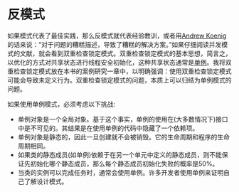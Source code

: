 # 反模式

如果模式代表了最佳实践，那么反模式就代表经验教训，或者用[Andrew Koenig](https://en.wikipedia.org/wiki/Andrew_Koenig_(programmer))的话来说：“对于问题的糟糕描述，导致了糟糕的解决方案。”如果仔细阅读并发模式的文献，就会看到双重检查锁定模式。双重检查锁定模式的基本思想，简言之，以优化的方式对共享状态进行线程安全初始化，这种共享状态通常是[单例](https://en.wikipedia.org/wiki/Singleton_pattern)。我将双重检查锁定模式放在本书的案例研究一章中，以明确强调：使用双重检查锁定模式可能会导致未定义行为。双重检查锁定模式的问题，本质上可以归结为单例模式的问题。

如果使用单例模式，必须考虑以下挑战:

* 单例对象是一个全局对象。基于这个事实，单例的使用在(大多数情况下)接口中是不可见的。其结果是在使用单例的代码中隐藏了一个依赖项。
* 单例对象是静态的，因此一旦创建就不会被销毁。它的生命周期和程序的生命周期相同。
* 如果类的静态成员(如单例)依赖于在另一个单元中定义的静态成员，则不能保证先初始化哪个静态成员，那么每个静态成员初始化失败的概率是50%。
* 当类的实例可以完成任务时，通常会使用单例。许多开发者使用单例来证明自己了解设计模式。

